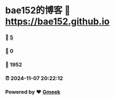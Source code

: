 # bae152的博客 :link: https://bae152.github.io 
### :page_facing_up: [5](https://bae152.github.io/tag.html) 
### :speech_balloon: 0 
### :hibiscus: 1952 
### :alarm_clock: 2024-11-07 20:22:12 
### Powered by :heart: [Gmeek](https://github.com/Meekdai/Gmeek)

